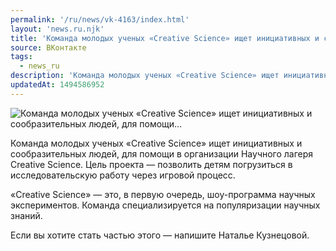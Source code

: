 ```yaml
---
permalink: '/ru/news/vk-4163/index.html'
layout: 'news.ru.njk'
title: 'Команда молодых ученых «Creative Science» ищет инициативных и сообразительных людей, для помощи…'
source: ВКонтакте
tags:
  - news_ru
description: 'Команда молодых ученых «Creative Science» ищет инициативных и сообразительных людей, для помощи…'
updatedAt: 1494586952
---
```

![Команда молодых ученых «Creative Science» ищет инициативных и сообразительных людей, для помощи…](https://sun9-74.userapi.com/impf/c837525/v837525481/34bcb/cWccEI3dNf8.jpg?size=1280x853&quality=96&proxy=1&sign=b8de103351f6cc05b65dbedd44421360&c_uniq_tag=4cp-F1B7MYDmbHfUPb89OXJCeMJO78jUvaeLNNeOOVg&type=album)

Команда молодых ученых «Creative Science» ищет инициативных и сообразительных людей, для помощи в организации Научного лагеря Creative Science. Цель проекта — позволить детям погрузиться в исследовательскую работу через игровой процесс.

«Creative Science» — это, в первую очередь, шоу-программа научных экспериментов. Команда специализируется на популяризации научных знаний.

Если вы хотите стать частью этого — напишите Наталье Кузнецовой.
